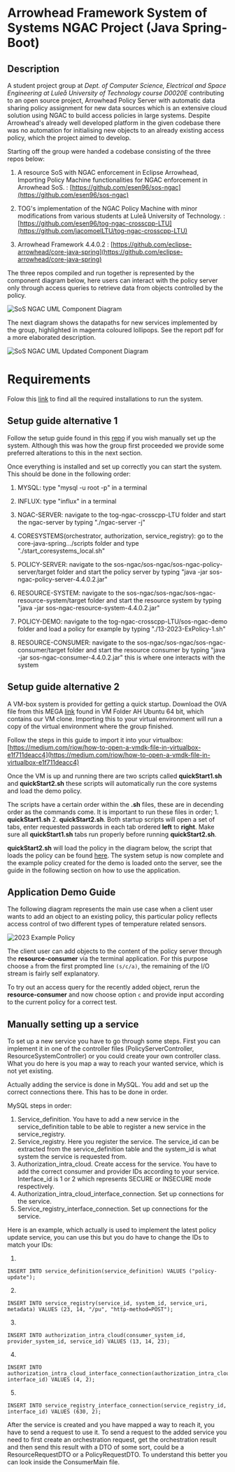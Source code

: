 # Arrowhead Framework System of Systems NGAC Project (Java Spring-Boot)

## Description
A student project group at *Dept. of Computer Science, Electrical and Space Engineering at Luleå University of Technology course D0020E* contributing to an open source project, Arrowhead Policy Server with automatic data sharing policy assignment for new data sources which is an extensive cloud solution using NGAC to build access policies in large systems. Despite Arrowhead's already well developed platform in the given codebase there was no automation for initialising new objects to an already existing access policy, which the project aimed to develop.

Starting off the group were handed a codebase consisting of the three repos below:

1) A resource SoS with NGAC enforcement in Eclipse Arrowhead, Importing Policy Machine functionalities for NGAC enforcement in Arrowhead SoS. : [https://github.com/esen96/sos-ngac](https://github.com/esen96/sos-ngac) 


2) TOG's implementation of the NGAC Policy Machine with minor modifications from various students at Luleå University of Technology. : [https://github.com/esen96/tog-ngac-crosscpp-LTU](https://github.com/jacomoelLTU/tog-ngac-crosscpp-LTU)


3) Arrowhead Framework 4.4.0.2 : [https://github.com/eclipse-arrowhead/core-java-spring](https://github.com/eclipse-arrowhead/core-java-spring)

The three repos compiled and run together is represented by the component diagram below, here users can interact with the policy server only through access queries to retrieve data from objects controlled by the policy.

![SoS NGAC UML Component Diagram](doc/Component1.png?raw=true "SoS NGAC UML Component Diagram")

The next diagram shows the datapaths for new services implemented by the group, highlighted in magenta coloured lollipops. See the report pdf for a more elaborated description.

![SoS NGAC UML Updated Component Diagram](doc/UpdatedComponentDiagram.png?raw=true "SoS NGAC UML Updated Component Diagram")

# Requirements

Folow this [link](https://github.com/esen96/sos-ngac#requirements) to find all the required installations to run the system.

## Setup guide alternative 1

Follow the setup guide found in this [repo](https://github.com/esen96/sos-ngac) if you wish manually set up the system. Although this was how the group first proceeded we provide some preferred alterations to this in the next section.

Once everything is installed and set up correctly you can start the system. This should be done in the following order:

1) MYSQL: type "mysql -u root -p" in a terminal

2) INFLUX: type "influx" in a terminal

3) NGAC-SERVER: navigate to the tog-ngac-crosscpp-LTU folder and start the ngac-server by typing "./ngac-server -j"

4) CORESYSTEMS(orchestrator, authorization, service_registry): go to the core-java-spring.../scripts folder and type "./start_coresystems_local.sh" 

5) POLICY-SERVER: navigate to the sos-ngac/sos-ngac/sos-ngac-policy-server/target folder and start the policy server by typing "java -jar sos-ngac-policy-server-4.4.0.2.jar"

6) RESOURCE-SYSTEM: navigate to the sos-ngac/sos-ngac/sos-ngac-resource-system/target folder and start the resource system by typing "java -jar sos-ngac-resource-system-4.4.0.2.jar"

7) POLICY-DEMO: navigate to the tog-ngac-crosscpp-LTU/sos-ngac-demo folder and load a policy for example by typing "./13-2023-ExPolicy-1.sh"

8) RESOURCE-CONSUMER: navigate to the sos-ngac/sos-ngac/sos-ngac-consumer/target folder and start the resource consumer by typing "java -jar sos-ngac-consumer-4.4.0.2.jar" this is where one interacts with the system

## Setup guide alternative 2
A VM-box system is provided for getting a quick startup. Download the OVA file from this MEGA [link](https://mega.nz/folder/wS5ngDRY#PsuiCnkOwguQBoJImDKA_g) found in VM Folder AH Ubuntu 64 bit, which contains our VM clone. Importing this to your virtual environment will run a copy of the virtual environment where the group finished.

Follow the steps in this guide to import it into your virtualbox: [https://medium.com/riow/how-to-open-a-vmdk-file-in-virtualbox-e1f711deacc4](https://medium.com/riow/how-to-open-a-vmdk-file-in-virtualbox-e1f711deacc4)

Once the VM is up and running there are two scripts called **quickStart1.sh** and **quickStart2.sh** these scripts will automatically run the core systems and load the demo policy.

The scripts have a certain order within the **.sh** files, these are in decending order as the commands come. It is important to run these files in order; 1. **quickStart1.sh** 2. **quickStart2.sh**. Both startup scripts will open a set of tabs, enter requested passwords in each tab ordered **left** to **right**. Make sure all **quickStart1.sh** tabs run properly before running **quickStart2.sh**.

**quickStart2.sh** will load the policy in the diagram below, the script that loads the policy can be found [here](https://github.com/jacomoelLTU/tog-ngac-crosscpp-LTU/blob/master/sos-ngac-demo/13-2023-ExPolicy-1.sh). The system setup is now complete and the example policy created for the demo is loaded onto the server, see the guide in the following section on how to use the application.

## Application Demo Guide

The following diagram represents the main use case when a client user wants to add an object to an existing policy, this particular policy reflects access control of two different types of temperature related sensors.

![2023 Example Policy](doc/PolicyExample.png?raw=true "2023 Example Policy")

The client user can add objects to the content of the policy server through the **resource-consumer** via the terminal application. For this purpose choose ```a``` from the first prompted line ```(s/c/a)```, the remaining of the I/O stream is fairly self explanatory.

To try out an access query for the recently added object, rerun the **resource-consumer** and now choose option ```c``` and provide input according to the current policy for a correct test. 

## Manually setting up a service

To set up a new service you have to go through some steps.
First you can implement it in one of the controller files (PolicyServerController, ResourceSystemController) or you could create your own controller class. What you do here is you map a way to reach your wanted service, which is not yet existing.

Actually adding the service is done in MySQL. You add and set up the correct connections there. This has to be done in order. 

MySQL steps in order:
1) Service_definition. You have to add a new service in the service_definition table to be able to register a new service in the service_registry.
2) Service_registry. Here you register the service. The service_id can be extracted from the service_definition table and the system_id is what system the service is requested from.
3) Authorization_intra_cloud. Create access for the service. You have to add the correct consumer and provider IDs according to your service. Interface_id is 1 or 2 which represents SECURE or INSECURE mode respectively.
4) Authorization_intra_cloud_interface_connection. Set up connections for the service.
5) Service_registry_interface_connection. Set up connections for the service.

Here is an example, which actually is used to implement the latest policy update service, you can use this but you do have to change the IDs to match your IDs:

1)
```
INSERT INTO service_definition(service_definition) VALUES ("policy-update");
```
2)
```
INSERT INTO service_registry(service_id, system_id, service_uri, metadata) VALUES (23, 14, "/pu", "http-method=POST");
```
3)
```
INSERT INTO authorization_intra_cloud(consumer_system_id, provider_system_id, service_id) VALUES (13, 14, 23);
```
4)
```
INSERT INTO authorization_intra_cloud_interface_connection(authorization_intra_cloud_id, interface_id) VALUES (4, 2);
```
5)
```
INSERT INTO service_registry_interface_connection(service_registry_id, interface_id) VALUES (630, 2);
```


After the service is created and you have mapped a way to reach it, you have to send a request to use it.
To send a request to the added service you need to first create an orchestration request, get the orchestration result and then send this result with a DTO of some sort, could be a ResourceRequestDTO or a PolicyRequestDTO. To understand this better you can look inside the ConsumerMain file. 

